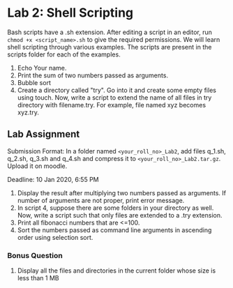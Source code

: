 # Lab 2: Shell Scripting
Bash scripts have a .sh extension. After editing a script in an editor, run `chmod +x <script_name>.sh` to give the required
permissions.
We will learn shell scripting through various examples. The scripts are present in the scripts folder for each of the examples.
1. Echo Your name.
2. Print the sum of two numbers passed as arguments.
3. Bubble sort
4. Create a directory called "try". Go into it and create some empty files using touch. Now, write a script to extend the name
of all files in try directory with filename.try. For example, file named xyz becomes xyz.try.

## Lab Assignment
Submission Format: In a folder named `<your_roll_no>_Lab2`, add files q\_1.sh, q\_2.sh, q\_3.sh and q\_4.sh and compress it to 
`<your_roll_no>_Lab2.tar.gz`. Upload it on moodle.

Deadline: 10 Jan 2020, 6:55 PM

1. Display the result after multiplying two numbers passed as arguments. If number of arguments are not proper, print error
message.
2. In script 4, suppose there are some folders in your directory as well. Now, write a script such that only files are extended
to a .try extension.
3. Print all fibonacci numbers that are <=100.
4. Sort the numbers passed as command line arguments in ascending order using selection sort.

### Bonus Question
1. Display all the files and directories in the current folder whose size is less than 1 MB 
